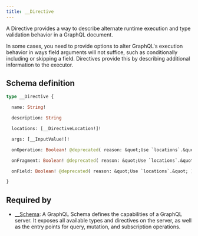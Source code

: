 ```yaml
---
title: __Directive
---
```


<p>A Directive provides a way to describe alternate runtime execution and type validation behavior in a GraphQL document.</p>
<p>In some cases, you need to provide options to alter GraphQL&#39;s execution behavior in ways field arguments will not suffice, such as conditionally including or skipping a field. Directives provide this by describing additional information to the executor.</p>


## Schema definition
```graphql
type __Directive {

  name: String! 

  description: String 

  locations: [__DirectiveLocation!]! 

  args: [__InputValue!]! 

  onOperation: Boolean! @deprecated( reason: &quot;Use `locations`.&quot; )

  onFragment: Boolean! @deprecated( reason: &quot;Use `locations`.&quot; )

  onField: Boolean! @deprecated( reason: &quot;Use `locations`.&quot; )

}
```
## Required by
* [__Schema](graphql/schema/__schema.md): A GraphQL Schema defines the capabilities of a GraphQL server. It exposes all available types and directives on the server, as well as the entry points for query, mutation, and subscription operations.

